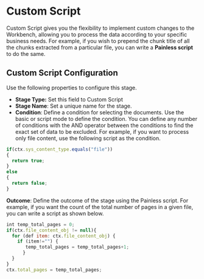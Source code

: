 # Custom Script

Custom Script gives you the flexibility to implement custom changes to the Workbench, allowing you to process the data according to your specific business needs. For example, if you wish to prepend the chunk title of all the chunks extracted from a particular file, you can write a **Painless script** to do the same. 


## **Custom Script Configuration**

Use the following properties to configure this stage. 

* **Stage Type:** Set this field to Custom Script
* **Stage Name**: Set a unique name for the stage.
* **Condition**: Define a condition for selecting the documents. Use the basic or script mode to define the condition. You can define any number of conditions with the AND operator between the conditions to find the exact set of data to be excluded. For example, if you want to process only file content, use the following script as the condition.

```javascript
if(ctx.sys_content_type.equals("file"))
{ 
  return true;
}
else 
{
  return false;
}
```

**Outcome**: Define the outcome of the stage using the Painless script. For example, if you want the count of the total number of pages in a given file, you can write a script as shown below.


```javascript
int temp_total_pages = 0;
if(ctx.file_content_obj != null){
  for (def item: ctx.file_content_obj) {
    if (item!="") {
       temp_total_pages = temp_total_pages+1;
      }
  }
}
ctx.total_pages = temp_total_pages;
```
